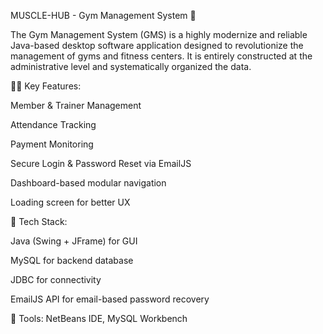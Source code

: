 MUSCLE-HUB - Gym Management System 💪

The Gym Management System (GMS) is a highly modernize and reliable Java-based desktop software application designed to revolutionize the management of gyms and fitness centers. It is entirely constructed at the administrative level and systematically organized the data.

🏋️‍♂️ Key Features:

Member & Trainer Management

Attendance Tracking

Payment Monitoring

Secure Login & Password Reset via EmailJS

Dashboard-based modular navigation

Loading screen for better UX

🔧 Tech Stack:

Java (Swing + JFrame) for GUI

MySQL for backend database

JDBC for connectivity

EmailJS API for email-based password recovery

📂 Tools: NetBeans IDE, MySQL Workbench
